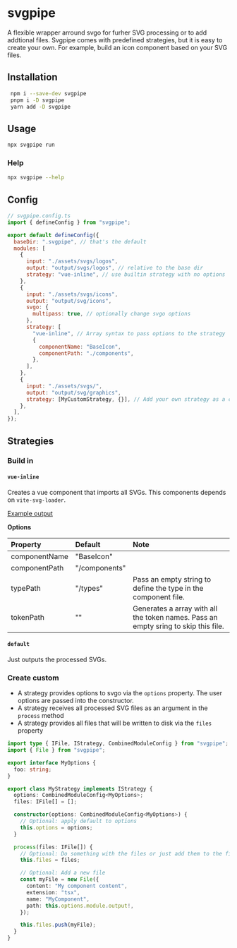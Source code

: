 # svgpipe

A flexible wrapper arround svgo for furher SVG processing or to add addtional files. Svgpipe comes with predefined strategies, but it is easy to create your own. For example, build an icon component based on your SVG files.

## Installation

```bash
 npm i --save-dev svgpipe
 pnpm i -D svgpipe
 yarn add -D svgpipe
```

## Usage

```bash
npx svgpipe run
```

### Help

```bash
npx svgpipe --help
```

## Config

```JavaScript
// svgpipe.config.ts
import { defineConfig } from "svgpipe";

export default defineConfig({
  baseDir: ".svgpipe", // that's the default
  modules: [
    {
      input: "./assets/svgs/logos",
      output: "output/svgs/logos", // relative to the base dir
      strategy: "vue-inline", // use builtin strategy with no options
    },
    {
      input: "./assets/svgs/icons",
      output: "output/svg/icons",
      svgo: {
        multipass: true, // optionally change svgo options
      },
      strategy: [
        "vue-inline", // Array syntax to pass options to the strategy
        {
          componentName: "BaseIcon",
          componentPath: "./components",
        },
      ],
    },
    {
      input: "./assets/svgs/",
      output: "output/svg/graphics",
      strategy: [MyCustomStrategy, {}], // Add your own strategy as a class
    },
  ],
});

```

## Strategies

### Build in

#### `vue-inline`

Creates a vue component that imports all SVGs. This components depends on `vite-svg-loader`.

[Example output](https://github.com/niklas-may/svgpipe/tree/main/src/strategies/__snapshots__/vue-inline-strategy)

**Options**

| Property      | Default       | Note                                                                               |
| :------------ | :------------ | :--------------------------------------------------------------------------------- |
| componentName | "BaseIcon"    |                                                                                    |
| componentPath | "/components" |                                                                                    |
| typePath      | "/types"      | Pass an empty string to define the type in the component file.                     |
| tokenPath     | ""            | Generates a array with all the token names. Pass an empty sring to skip this file. |

#### `default`

Just outputs the processed SVGs.

### Create custom

- A strategy provides options to svgo via the `options` property. The user options are passed into the constructor.
- A strategy receives all processed SVG files as an argument in the `process` method
- A strategy provides all files that will be written to disk via the `files` property

```TypeScript
import type { IFile, IStrategy, CombinedModuleConfig } from "svgpipe";
import { File } from "svgpipe";

export interface MyOptions {
  foo: string;
}

export class MyStrategy implements IStrategy {
  options: CombinedModuleConfig<MyOptions>;
  files: IFile[] = [];

  constructor(options: CombinedModuleConfig<MyOptions>) {
    // Optional: apply default to options
    this.options = options;
  }

  process(files: IFile[]) {
    // Optional: Do something with the files or just add them to the files array
    this.files = files;

    // Optional: Add a new file
    const myFile = new File({
      content: "My component content",
      extension: "tsx",
      name: "MyComponent",
      path: this.options.module.output!,
    });

    this.files.push(myFile);
  }
}
```
